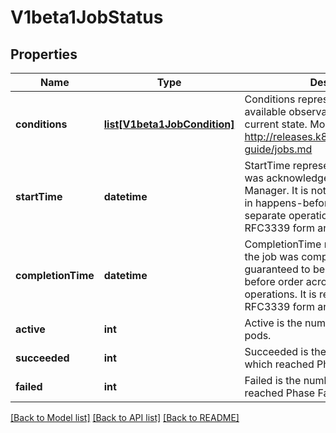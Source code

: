 # V1beta1JobStatus

## Properties
Name | Type | Description | Notes
------------ | ------------- | ------------- | -------------
**conditions** | [**list[V1beta1JobCondition]**](V1beta1JobCondition.md) | Conditions represent the latest available observations of an object&#39;s current state. More info: http://releases.k8s.io/HEAD/docs/user-guide/jobs.md | [optional] 
**startTime** | **datetime** | StartTime represents time when the job was acknowledged by the Job Manager. It is not guaranteed to be set in happens-before order across separate operations. It is represented in RFC3339 form and is in UTC. | [optional] 
**completionTime** | **datetime** | CompletionTime represents time when the job was completed. It is not guaranteed to be set in happens-before order across separate operations. It is represented in RFC3339 form and is in UTC. | [optional] 
**active** | **int** | Active is the number of actively running pods. | [optional] 
**succeeded** | **int** | Succeeded is the number of pods which reached Phase Succeeded. | [optional] 
**failed** | **int** | Failed is the number of pods which reached Phase Failed. | [optional] 

[[Back to Model list]](../README.md#documentation-for-models) [[Back to API list]](../README.md#documentation-for-api-endpoints) [[Back to README]](../README.md)


